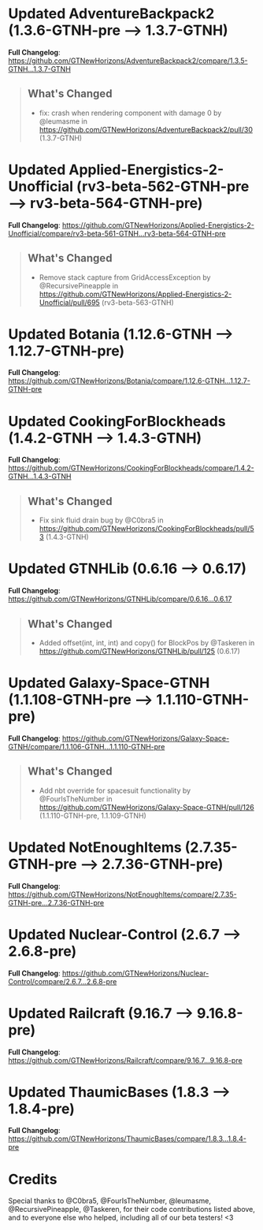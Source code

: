# Updated AdventureBackpack2 (1.3.6-GTNH-pre -->  1.3.7-GTNH)
**Full Changelog**: https://github.com/GTNewHorizons/AdventureBackpack2/compare/1.3.5-GTNH...1.3.7-GTNH
>## What's Changed
> * fix: crash when rendering component with damage 0 by @leumasme in https://github.com/GTNewHorizons/AdventureBackpack2/pull/30 (1.3.7-GTNH)
>

# Updated Applied-Energistics-2-Unofficial (rv3-beta-562-GTNH-pre -->  rv3-beta-564-GTNH-pre)
**Full Changelog**: https://github.com/GTNewHorizons/Applied-Energistics-2-Unofficial/compare/rv3-beta-561-GTNH...rv3-beta-564-GTNH-pre
>## What's Changed
> * Remove stack capture from GridAccessException by @RecursivePineapple in https://github.com/GTNewHorizons/Applied-Energistics-2-Unofficial/pull/695 (rv3-beta-563-GTNH)
>

# Updated Botania (1.12.6-GTNH -->  1.12.7-GTNH-pre)
**Full Changelog**: https://github.com/GTNewHorizons/Botania/compare/1.12.6-GTNH...1.12.7-GTNH-pre

# Updated CookingForBlockheads (1.4.2-GTNH -->  1.4.3-GTNH)
**Full Changelog**: https://github.com/GTNewHorizons/CookingForBlockheads/compare/1.4.2-GTNH...1.4.3-GTNH
>## What's Changed
> * Fix sink fluid drain bug by @C0bra5 in https://github.com/GTNewHorizons/CookingForBlockheads/pull/53 (1.4.3-GTNH)
>

# Updated GTNHLib (0.6.16 -->  0.6.17)
**Full Changelog**: https://github.com/GTNewHorizons/GTNHLib/compare/0.6.16...0.6.17
>## What's Changed
> * Added offset(int, int, int) and copy() for BlockPos by @Taskeren in https://github.com/GTNewHorizons/GTNHLib/pull/125 (0.6.17)
>

# Updated Galaxy-Space-GTNH (1.1.108-GTNH-pre -->  1.1.110-GTNH-pre)
**Full Changelog**: https://github.com/GTNewHorizons/Galaxy-Space-GTNH/compare/1.1.106-GTNH...1.1.110-GTNH-pre
>## What's Changed
> * Add nbt override for spacesuit functionality by @FourIsTheNumber in https://github.com/GTNewHorizons/Galaxy-Space-GTNH/pull/126 (1.1.110-GTNH-pre, 1.1.109-GTNH)
>

# Updated NotEnoughItems (2.7.35-GTNH-pre -->  2.7.36-GTNH-pre)
**Full Changelog**: https://github.com/GTNewHorizons/NotEnoughItems/compare/2.7.35-GTNH-pre...2.7.36-GTNH-pre

# Updated Nuclear-Control (2.6.7 -->  2.6.8-pre)
**Full Changelog**: https://github.com/GTNewHorizons/Nuclear-Control/compare/2.6.7...2.6.8-pre

# Updated Railcraft (9.16.7 -->  9.16.8-pre)
**Full Changelog**: https://github.com/GTNewHorizons/Railcraft/compare/9.16.7...9.16.8-pre

# Updated ThaumicBases (1.8.3 -->  1.8.4-pre)
**Full Changelog**: https://github.com/GTNewHorizons/ThaumicBases/compare/1.8.3...1.8.4-pre

# Credits
Special thanks to @C0bra5, @FourIsTheNumber, @leumasme, @RecursivePineapple, @Taskeren, for their code contributions listed above, and to everyone else who helped, including all of our beta testers! <3